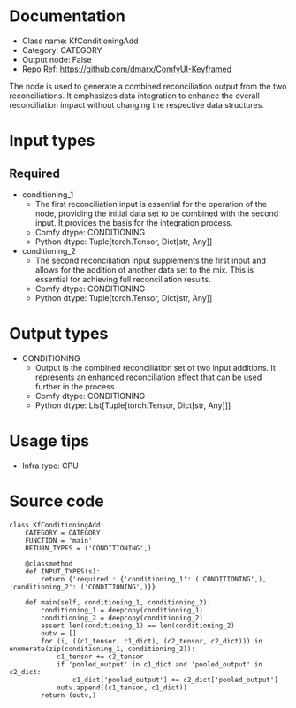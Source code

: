 # Documentation
- Class name: KfConditioningAdd
- Category: CATEGORY
- Output node: False
- Repo Ref: https://github.com/dmarx/ComfyUI-Keyframed

The node is used to generate a combined reconciliation output from the two reconciliations. It emphasizes data integration to enhance the overall reconciliation impact without changing the respective data structures.

# Input types
## Required
- conditioning_1
    - The first reconciliation input is essential for the operation of the node, providing the initial data set to be combined with the second input. It provides the basis for the integration process.
    - Comfy dtype: CONDITIONING
    - Python dtype: Tuple[torch.Tensor, Dict[str, Any]]
- conditioning_2
    - The second reconciliation input supplements the first input and allows for the addition of another data set to the mix. This is essential for achieving full reconciliation results.
    - Comfy dtype: CONDITIONING
    - Python dtype: Tuple[torch.Tensor, Dict[str, Any]]

# Output types
- CONDITIONING
    - Output is the combined reconciliation set of two input additions. It represents an enhanced reconciliation effect that can be used further in the process.
    - Comfy dtype: CONDITIONING
    - Python dtype: List[Tuple[torch.Tensor, Dict[str, Any]]]

# Usage tips
- Infra type: CPU

# Source code
```
class KfConditioningAdd:
    CATEGORY = CATEGORY
    FUNCTION = 'main'
    RETURN_TYPES = ('CONDITIONING',)

    @classmethod
    def INPUT_TYPES(s):
        return {'required': {'conditioning_1': ('CONDITIONING',), 'conditioning_2': ('CONDITIONING',)}}

    def main(self, conditioning_1, conditioning_2):
        conditioning_1 = deepcopy(conditioning_1)
        conditioning_2 = deepcopy(conditioning_2)
        assert len(conditioning_1) == len(conditioning_2)
        outv = []
        for (i, ((c1_tensor, c1_dict), (c2_tensor, c2_dict))) in enumerate(zip(conditioning_1, conditioning_2)):
            c1_tensor += c2_tensor
            if 'pooled_output' in c1_dict and 'pooled_output' in c2_dict:
                c1_dict['pooled_output'] += c2_dict['pooled_output']
            outv.append((c1_tensor, c1_dict))
        return (outv,)
```